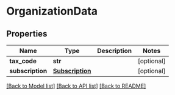 # OrganizationData

## Properties
Name | Type | Description | Notes
------------ | ------------- | ------------- | -------------
**tax_code** | **str** |  | [optional] 
**subscription** | [**Subscription**](Subscription.md) |  | [optional] 

[[Back to Model list]](../README.md#documentation-for-models) [[Back to API list]](../README.md#documentation-for-api-endpoints) [[Back to README]](../README.md)

